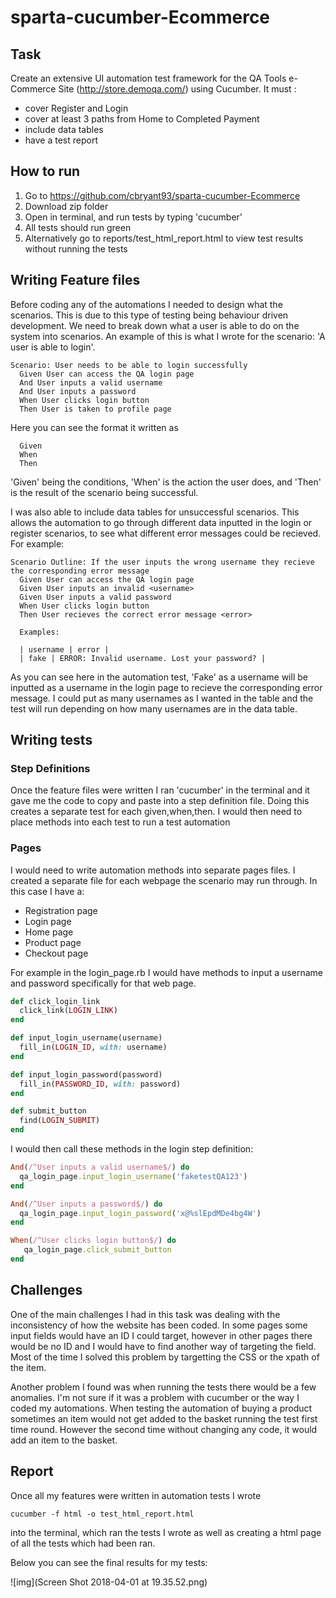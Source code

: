 # sparta-cucumber-Ecommerce

## Task

Create an extensive UI automation test framework for the QA Tools e-Commerce Site (http://store.demoqa.com/) using Cucumber. It must :
* cover Register and Login
* cover at least 3 paths from Home to Completed Payment
* include data tables
* have a test report

## How to run

1. Go to https://github.com/cbryant93/sparta-cucumber-Ecommerce
2. Download zip folder
3. Open in terminal, and run tests by typing 'cucumber'
4. All tests should run green
5. Alternatively go to reports/test_html_report.html to view test results without running the tests

## Writing Feature files

Before coding any of the automations I needed to design what the scenarios. This is due to this type of testing being behaviour driven development. We need to break down what a user is able to do on the system into scenarios. An example of this is what I wrote for the scenario: 'A user is able to login'.

```Feature
Scenario: User needs to be able to login successfully
  Given User can access the QA login page
  And User inputs a valid username
  And User inputs a password
  When User clicks login button
  Then User is taken to profile page
```
Here you can see the format it written as
```Feature
  Given
  When
  Then
```
'Given' being the conditions, 'When' is the action the user does, and 'Then' is the result of the scenario being successful.

I was also able to include data tables for unsuccessful scenarios. This allows the automation to go through different data inputted in the login or register scenarios, to see what different error messages could be recieved. For example:

```Feature
Scenario Outline: If the user inputs the wrong username they recieve the corresponding error message
  Given User can access the QA login page
  Given User inputs an invalid <username>
  Given User inputs a valid password
  When User clicks login button
  Then User recieves the correct error message <error>

  Examples:

  | username | error |
  | fake | ERROR: Invalid username. Lost your password? |
```
As you can see here in the automation test, 'Fake' as a username will be inputted as a username in the login page to recieve the corresponding error message. I could put as many usernames as I wanted in the table and the test will run depending on how many usernames are in the data table.

## Writing tests

### Step Definitions

Once the feature files were written I ran 'cucumber' in the terminal and it gave me the code to copy and paste into a step definition file. Doing this creates a separate test for each given,when,then. I would then need to place methods into each test to run a test automation

### Pages

I would need to write automation methods into separate pages files. I created a separate file for each webpage the scenario may run through. In this case I have a:
* Registration page
* Login page
* Home page
* Product page
* Checkout page

For example in the login_page.rb I would have methods to input a username and password specifically for that web page.

```ruby
def click_login_link
  click_link(LOGIN_LINK)
end

def input_login_username(username)
  fill_in(LOGIN_ID, with: username)
end

def input_login_password(password)
  fill_in(PASSWORD_ID, with: password)
end

def submit_button
  find(LOGIN_SUBMIT)
end
```
I would then call these methods in the login step definition:
```ruby
And(/^User inputs a valid username$/) do
  qa_login_page.input_login_username('faketestQA123')
end

And(/^User inputs a password$/) do
  qa_login_page.input_login_password('x@%slEpdMDe4bg4W')
end

When(/^User clicks login button$/) do
   qa_login_page.click_submit_button
end
```
## Challenges

One of the main challenges I had in this task was dealing with the inconsistency of how the website has been coded. In some pages some input fields would have an ID I could target, however in other pages there would be no ID and I would have to find another way of targeting the field. Most of the time I solved this problem by targetting the CSS or the xpath of the item.

Another problem I found was when running the tests there would be a few anomalies. I'm not sure if it was a problem with cucumber or the way I coded my automations. When testing the automation of buying a product sometimes an item would not get added to the basket running the test first time round. However the second time without changing any code, it would add an item to the basket.

## Report
Once all my features were written in automation tests I wrote
```terminal
cucumber -f html -o test_html_report.html
```
into the terminal, which ran the tests I wrote as well as creating a html page of all the tests which had been ran.

Below you can see the final results for my tests:

![img](Screen Shot 2018-04-01 at 19.35.52.png)

